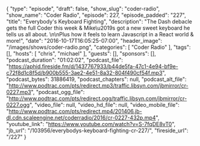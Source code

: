 {
  "type": "episode",
  "draft": false,
  "show_slug": "coder-radio",
  "show_name": "Coder Radio",
  "episode": 227,
  "episode_padded": "227",
  "title": "Everybody's Keyboard Fighting",
  "description": "The Dash debacle gets the full Coder this week & Mike\u2019s got a new sweet keyboard he tells us all about. \n\nPlus how it feels to learn Javascript in a React world & more!",
  "date": "2016-10-17T16:05:25-07:00",
  "header_image": "/images/shows/coder-radio.png",
  "categories": [
    "Coder Radio"
  ],
  "tags": [],
  "hosts": [
    "chris",
    "michael"
  ],
  "guests": [],
  "sponsors": [],
  "podcast_duration": "01:02:02",
  "podcast_file": "https://aphid.fireside.fm/d/1437767933/b44de5fa-47c1-4e94-bf9e-c72f8d1c8f5d/b900b555-3ae2-4e51-8a32-804f490cf54f.mp3",
  "podcast_bytes": 31886419,
  "podcast_chapters": null,
  "podcast_alt_file": "http://www.podtrac.com/pts/redirect.mp3/traffic.libsyn.com/jbmirror/cr-0227.mp3",
  "podcast_ogg_file": "http://www.podtrac.com/pts/redirect.ogg/traffic.libsyn.com/jbmirror/cr-0227.ogg",
  "video_file": null,
  "video_hd_file": null,
  "video_mobile_file": "http://www.podtrac.com/pts/redirect.mp4/201406.jb-dl.cdn.scaleengine.net/coderradio/2016/cr-0227-432p.mp4",
  "youtube_link": "https://www.youtube.com/watch?v=S-7fqDE8vT0",
  "jb_url": "/103956/everybodys-keyboard-fighting-cr-227/",
  "fireside_url": "/227"
}

